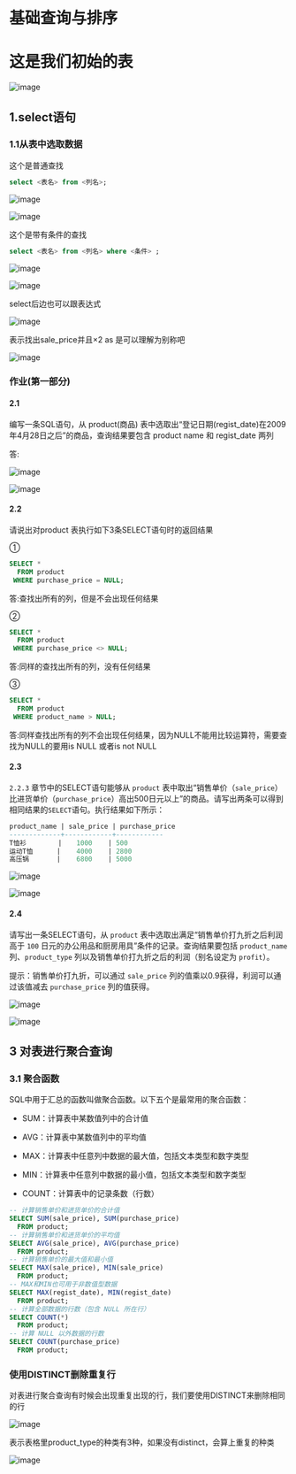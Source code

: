 # 基础查询与排序

# 这是我们初始的表

![image](https://github.com/ZQIUSU/wonderful-sql-learning/assets/91874269/c5f1b18e-1afe-41cf-bf75-be48781d54dc)

## 1.select语句

### 1.1从表中选取数据

这个是普通查找

```sql
select <表名> from <列名>;
```

![image](https://github.com/ZQIUSU/wonderful-sql-learning/assets/91874269/275dea48-00c5-435e-991a-94396ceb47ea)

![image](https://github.com/ZQIUSU/wonderful-sql-learning/assets/91874269/65bf1680-d58d-43d1-b5d5-6a6e0484956e)

这个是带有条件的查找

```sql
select <表名> from <列名> where <条件> ;
```

![image](https://github.com/ZQIUSU/wonderful-sql-learning/assets/91874269/ca66d4ef-0ba9-475d-bf1d-9cc4afe559e9)

![image](https://github.com/ZQIUSU/wonderful-sql-learning/assets/91874269/58b9e2de-5a00-4c70-9d02-1a4cc06d1e2d)

select后边也可以跟表达式

![image](https://github.com/ZQIUSU/wonderful-sql-learning/assets/91874269/13b52935-fb30-4255-944f-688ecbfbea8f)

表示找出sale_price并且×2 as 是可以理解为别称吧

![image](https://github.com/ZQIUSU/wonderful-sql-learning/assets/91874269/d27678a5-ed3e-480e-ac4a-c68826cecd24)

### 作业(第一部分)

#### 2.1

编写一条SQL语句，从 product(商品) 表中选取出“登记日期(regist_date)在2009年4月28日之后”的商品，查询结果要包含 product name 和 regist_date 两列

答:

![image](https://github.com/ZQIUSU/wonderful-sql-learning/assets/91874269/455656f6-5f8a-41fa-b3ac-856ec132c39b)

![image](https://github.com/ZQIUSU/wonderful-sql-learning/assets/91874269/41bb6c27-0887-47e1-8274-e7aea223a2c2)

#### 2.2

请说出对product 表执行如下3条SELECT语句时的返回结果

①

```sql
SELECT *
  FROM product
 WHERE purchase_price = NULL;
```

答:查找出所有的列，但是不会出现任何结果

②

```sql
SELECT *
  FROM product
 WHERE purchase_price <> NULL;
```

答:同样的查找出所有的列，没有任何结果

③

```sql
SELECT *
  FROM product
 WHERE product_name > NULL;
```

答:同样查找出所有的列不会出现任何结果，因为NULL不能用比较运算符，需要查找为NULL的要用is NULL 或者is not NULL

#### 2.3 

`2.2.3` 章节中的SELECT语句能够从 `product` 表中取出“销售单价（`sale_price`）比进货单价（`purchase_price`）高出500日元以上”的商品。请写出两条可以得到相同结果的`SELECT`语句。执行结果如下所示：

```sql
product_name | sale_price | purchase_price 
-------------+------------+------------
T恤衫        | 　 1000    | 500
运动T恤      |    4000    | 2800
高压锅       |    6800    | 5000
```

![image](https://github.com/ZQIUSU/wonderful-sql-learning/assets/91874269/efbd5582-a627-4b09-a020-a4e1a22c85ef)

![image](https://github.com/ZQIUSU/wonderful-sql-learning/assets/91874269/647384ef-9202-4ce8-b724-ed274cf4f6d2)

#### 2.4

请写出一条SELECT语句，从 `product` 表中选取出满足“销售单价打九折之后利润高于 `100` 日元的办公用品和厨房用具”条件的记录。查询结果要包括 `product_name`列、`product_type` 列以及销售单价打九折之后的利润（别名设定为 `profit`）。

提示：销售单价打九折，可以通过 `sale_price` 列的值乘以0.9获得，利润可以通过该值减去 `purchase_price` 列的值获得。

![image](https://github.com/ZQIUSU/wonderful-sql-learning/assets/91874269/868a0f5b-bbb8-4afb-986c-bed302dbb07c)

![image](https://github.com/ZQIUSU/wonderful-sql-learning/assets/91874269/5754025e-d849-43cf-b108-df728b949016)

## 3 对表进行聚合查询

### 3.1 聚合函数

SQL中用于汇总的函数叫做聚合函数。以下五个是最常用的聚合函数：

- SUM：计算表中某数值列中的合计值

- AVG：计算表中某数值列中的平均值

- MAX：计算表中任意列中数据的最大值，包括文本类型和数字类型

- MIN：计算表中任意列中数据的最小值，包括文本类型和数字类型

- COUNT：计算表中的记录条数（行数）

```sql
-- 计算销售单价和进货单价的合计值
SELECT SUM(sale_price), SUM(purchase_price) 
  FROM product;
-- 计算销售单价和进货单价的平均值
SELECT AVG(sale_price), AVG(purchase_price)
  FROM product;
-- 计算销售单价的最大值和最小值
SELECT MAX(sale_price), MIN(sale_price)
  FROM product;
-- MAX和MIN也可用于非数值型数据
SELECT MAX(regist_date), MIN(regist_date)
  FROM product;
-- 计算全部数据的行数（包含 NULL 所在行）
SELECT COUNT(*)
  FROM product;
-- 计算 NULL 以外数据的行数
SELECT COUNT(purchase_price)
  FROM product;
```

### 使用DISTINCT删除重复行

对表进行聚合查询有时候会出现重复出现的行，我们要使用DISTINCT来删除相同的行

![image](https://github.com/ZQIUSU/wonderful-sql-learning/assets/91874269/b2726257-5c63-480c-aa2a-9490b4fd17d3)

表示表格里product_type的种类有3种，如果没有distinct，会算上重复的种类

![image](https://github.com/ZQIUSU/wonderful-sql-learning/assets/91874269/77ba4636-544c-4c92-9cb5-45f2e8262983)
